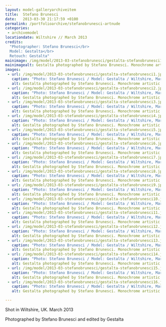```yaml
---
layout: model-galleryarchiveitem
title:  Stefano Brunesci
date:   2013-03-30 21:17:59 +0100
permalink: /portfolioarchive/stefanobrunesci-artnude
categories:
 - archivemodel
locationdate: Wiltshire // March 2013
credits:
  "Photographer: Stefano Brunesci</br>
  Model: Gestalta</br>
  Retouch: Gestalta"
mainimage: /img/model/2013-03-stefanobrunesci/gestalta-stefanobrunesci15.jpg
mainimagealt: Gestalta photographed by Stefano Brunesci. Monochrome artistic figure nude image
images:
 - url: /img/model/2013-03-stefanobrunesci/gestalta-stefanobrunesci1.jpg
   caption: "Photo: Stefano Brunesci / Model: Gestalta / Wiltshire, March 2013"
   alt: Gestalta photographed by Stefano Brunesci. Monochrome artistic figure nude image
 - url: /img/model/2013-03-stefanobrunesci/gestalta-stefanobrunesci2.jpg
   caption: "Photo: Stefano Brunesci / Model: Gestalta / Wiltshire, March 2013"
   alt: Gestalta photographed by Stefano Brunesci. Monochrome artistic figure nude image
 - url: /img/model/2013-03-stefanobrunesci/gestalta-stefanobrunesci3.jpg
   caption: "Photo: Stefano Brunesci / Model: Gestalta / Wiltshire, March 2013"
   alt: Gestalta photographed by Stefano Brunesci. Monochrome artistic figure nude image
 - url: /img/model/2013-03-stefanobrunesci/gestalta-stefanobrunesci4.jpg
   caption: "Photo: Stefano Brunesci / Model: Gestalta / Wiltshire, March 2013"
   alt: Gestalta photographed by Stefano Brunesci. Monochrome artistic figure nude image
 - url: /img/model/2013-03-stefanobrunesci/gestalta-stefanobrunesci5.jpg
   caption: "Photo: Stefano Brunesci / Model: Gestalta / Wiltshire, March 2013"
   alt: Gestalta photographed by Stefano Brunesci. Monochrome artistic figure nude image
 - url: /img/model/2013-03-stefanobrunesci/gestalta-stefanobrunesci6.jpg
   caption: "Photo: Stefano Brunesci / Model: Gestalta / Wiltshire, March 2013"
   alt: Gestalta photographed by Stefano Brunesci. Monochrome artistic figure nude image
 - url: /img/model/2013-03-stefanobrunesci/gestalta-stefanobrunesci7.jpg
   caption: "Photo: Stefano Brunesci / Model: Gestalta / Wiltshire, March 2013"
   alt: Gestalta photographed by Stefano Brunesci. Monochrome artistic figure nude image
 - url: /img/model/2013-03-stefanobrunesci/gestalta-stefanobrunesci8.jpg
   caption: "Photo: Stefano Brunesci / Model: Gestalta / Wiltshire, March 2013"
   alt: Gestalta photographed by Stefano Brunesci. Monochrome artistic figure nude image
 - url: /img/model/2013-03-stefanobrunesci/gestalta-stefanobrunesci9.jpg
   caption: "Photo: Stefano Brunesci / Model: Gestalta / Wiltshire, March 2013"
   alt: Gestalta photographed by Stefano Brunesci. Monochrome artistic figure nude image
 - url: /img/model/2013-03-stefanobrunesci/gestalta-stefanobrunesci10.jpg
   caption: "Photo: Stefano Brunesci / Model: Gestalta / Wiltshire, March 2013"
   alt: Gestalta photographed by Stefano Brunesci. Monochrome artistic figure nude image
 - url: /img/model/2013-03-stefanobrunesci/gestalta-stefanobrunesci11.jpg
   caption: "Photo: Stefano Brunesci / Model: Gestalta / Wiltshire, March 2013"
   alt: Gestalta photographed by Stefano Brunesci. Monochrome artistic figure nude image
 - url: /img/model/2013-03-stefanobrunesci/gestalta-stefanobrunesci12.jpg
   caption: "Photo: Stefano Brunesci / Model: Gestalta / Wiltshire, March 2013"
   alt: Gestalta photographed by Stefano Brunesci. Monochrome artistic figure nude image
 - url: /img/model/2013-03-stefanobrunesci/gestalta-stefanobrunesci13.jpg
   caption: "Photo: Stefano Brunesci / Model: Gestalta / Wiltshire, March 2013"
   alt: Gestalta photographed by Stefano Brunesci. Monochrome artistic figure nude image
 - url: /img/model/2013-03-stefanobrunesci/gestalta-stefanobrunesci14.jpg
   caption: "Photo: Stefano Brunesci / Model: Gestalta / Wiltshire, March 2013"
   alt: Gestalta photographed by Stefano Brunesci. Monochrome artistic figure nude image
 - url: /img/model/2013-03-stefanobrunesci/gestalta-stefanobrunesci15.jpg
   caption: "Photo: Stefano Brunesci / Model: Gestalta / Wiltshire, March 2013"
   alt: Gestalta photographed by Stefano Brunesci. Monochrome artistic figure nude image
 - url: /img/model/2013-03-stefanobrunesci/gestalta-stefanobrunesci16.jpg
   caption: "Photo: Stefano Brunesci / Model: Gestalta / Wiltshire, March 2013"
   alt: Gestalta photographed by Stefano Brunesci. Monochrome artistic figure nude image

---
```

Shot in Wiltshire, UK. March 2013

Photographed by Stefano Brunesci and edited by Gestalta
